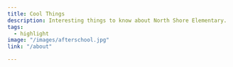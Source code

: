 ```yaml
---
title: Cool Things
description: Interesting things to know about North Shore Elementary.
tags:
  - highlight
image: "/images/afterschool.jpg"
link: "/about"

---
```

